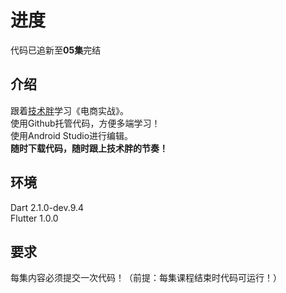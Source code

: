 # 进度
代码已追新至**05集**完结  

## 介绍
跟着[技术胖](https://jspang.com/)学习《电商实战》。  
使用Github托管代码，方便多端学习！  
使用Android Studio进行编辑。  
**随时下载代码，随时跟上技术胖的节奏！**  

## 环境
Dart 2.1.0-dev.9.4  
Flutter 1.0.0  

## 要求
每集内容必须提交一次代码！（前提：每集课程结束时代码可运行！）  

